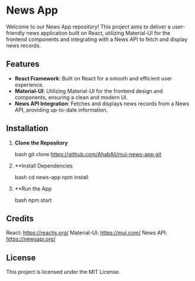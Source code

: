 # News App

Welcome to our News App repository! This project aims to deliver a user-friendly news application built on React, utilizing Material-UI for the frontend components and integrating with a News API to fetch and display news records.

## Features

- **React Framework**: Built on React for a smooth and efficient user experience.
- **Material-UI**: Utilizing Material-UI for the frontend design and components, ensuring a clean and modern UI.
- **News API Integration**: Fetches and displays news records from a News API, providing up-to-date information.

## Installation

1. **Clone the Repository**

   bash
   git clone https://github.com/AhabAli/mui-news-app.git

2. \*\*Install Dependencies

   bash
   cd news-app
   npm install

3. \*\*Run the App

   bash
   npm start

## Credits

React: https://reactjs.org/
Material-UI: https://mui.com/
News API: https://newsapi.org/

## License

This project is licensed under the MIT License.
